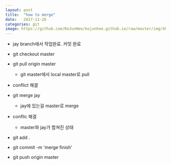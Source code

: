 ```yaml
---
layout: post
title:  "how to merge"
date:   2017-11-26
categories: git
image: https://github.com/KoJunHee/kojunhee.github.io/raw/master/img/48.png
---
```


- jay branch에서 작업완료. 커밋 완료

- git checkout master

- git pull origin master 
	
	- git master에서 local master로  pull

- conflict 해결

- git merge jay
	
	- jay에 있는걸 master로  merge

- conflic 해결

	- master와 jay가 합쳐진 상태 

- git add .

- git commit -m 'merge finish'

- git push origin master
	



